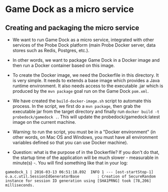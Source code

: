 # Game Dock as a micro service

## Creating and packaging the micro service
* We want to run Game Dock as a micro service, integrated with other services of the Probe Dock platform (main Probe Docker server, data stores such as Redis, Postgres, etc.).

* In other words, we want to package Game Dock in a Docker image and then run a Docker container based on this image.

* To create the Docker image, we need the Dockerfile in this directory. It is very simple. It needs to extends a base image which provides a Java runtime environment. It also needs access to the executable .jar which is produced by the `mvn package` goal run on the Game Dock `pom.xml`.

* We have created the `build-docker-image.sh` script to automate this process. In the script, we first do a `mvn package`, then grab the executable jar from the target directory and finally run `docker build -t probedock/gamedock .`. This will update the probedock/gamedock:latest image on the current machine.

* Warning: to run the script, you must be in a "Docker environment" (in other words, on Mac OS and Windows, you must have all environment variables defined so that you can use Docker machine).

* Question: what is the purpose of in the Dockerfile? If you don't do that, the startup time of the application will be much slower - measurable in minute(s) -. You will find something like that in your log:

```
gamedock_1 | 2016-03-13 06:51:18.892  INFO 1 --- [ost-startStop-1] o.a.c.util.SessionIdGeneratorBase        : Creation of SecureRandom instance for session ID generation using [SHA1PRNG] took [78,206] milliseconds.
```